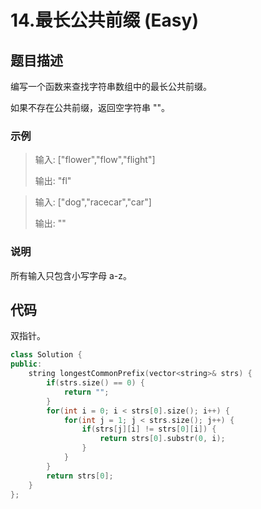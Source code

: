 # 14.最长公共前缀 (Easy)

## 题目描述

编写一个函数来查找字符串数组中的最长公共前缀。

如果不存在公共前缀，返回空字符串 ""。

### 示例

> 输入: ["flower","flow","flight"]
> 
> 输出: "fl"

> 输入: ["dog","racecar","car"]
> 
> 输出: ""

### 说明

所有输入只包含小写字母 a-z。

## 代码

双指针。

```c++ tab="双指针"
class Solution {
public:
    string longestCommonPrefix(vector<string>& strs) {
        if(strs.size() == 0) {
            return "";
        }
        for(int i = 0; i < strs[0].size(); i++) {
            for(int j = 1; j < strs.size(); j++) {
                if(strs[j][i] != strs[0][i]) {
                    return strs[0].substr(0, i);
                }
            }
        }
        return strs[0];
    }
};
```